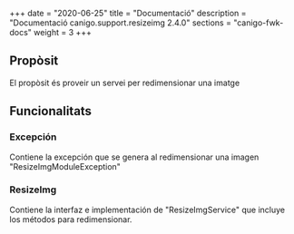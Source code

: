 +++
date        = "2020-06-25"
title       = "Documentació"
description = "Documentació canigo.support.resizeimg 2.4.0"
sections    = "canigo-fwk-docs"
weight      = 3
+++

## Propòsit

El propòsit és proveir un servei per redimensionar una imatge

## Funcionalitats

### Excepción

Contiene la excepción que se genera al redimensionar una imagen "ResizeImgModuleException"

### ResizeImg

Contiene la interfaz e implementación de "ResizeImgService" que incluye los métodos para redimensionar. 
